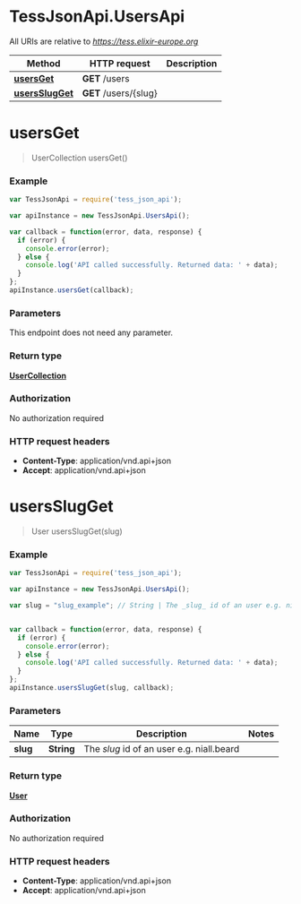 # TessJsonApi.UsersApi

All URIs are relative to *https://tess.elixir-europe.org*

Method | HTTP request | Description
------------- | ------------- | -------------
[**usersGet**](UsersApi.md#usersGet) | **GET** /users | 
[**usersSlugGet**](UsersApi.md#usersSlugGet) | **GET** /users/{slug} | 


<a name="usersGet"></a>
# **usersGet**
> UserCollection usersGet()



### Example
```javascript
var TessJsonApi = require('tess_json_api');

var apiInstance = new TessJsonApi.UsersApi();

var callback = function(error, data, response) {
  if (error) {
    console.error(error);
  } else {
    console.log('API called successfully. Returned data: ' + data);
  }
};
apiInstance.usersGet(callback);
```

### Parameters
This endpoint does not need any parameter.

### Return type

[**UserCollection**](UserCollection.md)

### Authorization

No authorization required

### HTTP request headers

 - **Content-Type**: application/vnd.api+json
 - **Accept**: application/vnd.api+json

<a name="usersSlugGet"></a>
# **usersSlugGet**
> User usersSlugGet(slug)



### Example
```javascript
var TessJsonApi = require('tess_json_api');

var apiInstance = new TessJsonApi.UsersApi();

var slug = "slug_example"; // String | The _slug_ id of an user e.g. niall.beard


var callback = function(error, data, response) {
  if (error) {
    console.error(error);
  } else {
    console.log('API called successfully. Returned data: ' + data);
  }
};
apiInstance.usersSlugGet(slug, callback);
```

### Parameters

Name | Type | Description  | Notes
------------- | ------------- | ------------- | -------------
 **slug** | **String**| The _slug_ id of an user e.g. niall.beard | 

### Return type

[**User**](User.md)

### Authorization

No authorization required

### HTTP request headers

 - **Content-Type**: application/vnd.api+json
 - **Accept**: application/vnd.api+json

